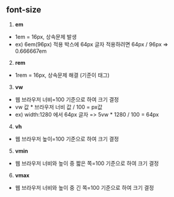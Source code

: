 ## font-size
1. **em**  
  - 1em = 16px, 상속문제 발생
  - ex) 6em(96px) 적용 박스에 64px 글자 적용하려면 64px / 96px => 0.666667em
2. **rem**  
  - 1rem = 16px, 상속문제 해결 (기준이 <html> 태그)
3. **vw**  
  - 웹 브라우저 너비=100 기준으로 하여 크기 결정  
  - vw 값 * 브라우저 너비 값 / 100 = px값  
  - ex) width:1280 에서 64px 글자 => 5vw * 1280 / 100 = 64px
4. **vh**  
  - 웹 브라우저 높이=100 기준으로 하여 크기 결정
5. **vmin**  
  - 웹 브라우저 너비와 높이 중 짧은 쪽=100 기준으로 하여 크기 결정
6. **vmax**  
  - 웹 브라우저 너비와 높이 중 긴 쪽=100 기준으로 하여 크기 결정
